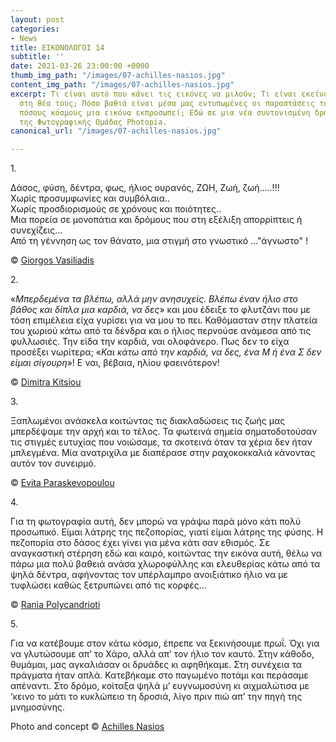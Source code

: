 ```yaml
---
layout: post
categories:
- News
title: ΕΙΚΟΝΟΛΟΓΟΙ 14
subtitle: ''
date: 2021-03-26 23:00:00 +0000
thumb_img_path: "/images/07-achilles-nasios.jpg"
content_img_path: "/images/07-achilles-nasios.jpg"
excerpt: Τι είναι αυτό που κάνει τις εικόνες να μιλούν; Τι είναι εκείνο που γεννιέται
  στη θέα τους; Πόσο βαθιά είναι μέσα μας εντυπωμένες οι παραστάσεις του κόσμου και
  πόσους κόσμους μια εικόνα εκπροσωπεί; Εδώ σε μια νέα συντονισμένη δράση με μέλη
  της Φωτογραφικής Ομάδας Photopia.
canonical_url: "/images/07-achilles-nasios.jpg"

---
```

1\.

Δάσος, φύση, δέντρα, φως, ήλιος ουρανός, ΖΩΗ, Ζωή, ζωή.....!!!  
Χωρίς προσυμφωνίες και συμβόλαια..  
Χωρίς προσδιορισμούς σε χρόνους και ποιότητες..  
Μια πορεία σε μονοπάτια και δρόμους που στη εξέλιξη απορρίπτεις ή συνεχίζεις...  
Από τη γέννηση ως τον θάνατο, μια στιγμή στο γνωστικό ..."άγνωστο" !

© <a href="https://www.facebook.com/gvasiliadis" target="blank"> Giorgos Vasiliadis</a>

2\.

«_Μπερδεμένα τα βλέπω, αλλά μην ανησυχείς. Βλέπω έναν ήλιο στο βάθος και δίπλα μια καρδιά, να δες_» και μου έδειξε το φλυτζάνι που με τόση επιμέλεια είχα γυρίσει για να μου το πει. Καθόμασταν στην πλατεία του χωριού κάτω από τα δένδρα και ο ήλιος περνούσε ανάμεσα από τις φυλλωσιές. Την είδα την καρδιά, ναι ολοφάνερο. Πως δεν το είχα προσέξει νωρίτερα; «_Και κάτω από την καρδιά, να δες, ένα Μ ή ένα Σ δεν είμαι σίγουρη_»! Ε ναι, βέβαια, ηλίου φαεινότερον!

© <a href="https://www.facebook.com/dimitra.kitsiou" target="blank"> Dimitra Kitsiou</a>

3\.

Ξαπλωμένοι ανάσκελα κοιτώντας τις διακλαδώσεις τις ζωής μας μπερδέψαμε την αρχή και το τέλος. Τα φωτεινά σημεία σηματοδοτούσαν τις στιγμές ευτυχίας που νοιώσαμε, τα σκοτεινά όταν τα χέρια δεν ήταν μπλεγμένα. Μία ανατριχίλα με διαπέρασε στην ραχοκοκκαλιά κάνοντας αυτόν τον συνειρμό.

© <a href="https://www.facebook.com/evitap" target="blank"> Evita Paraskevopoulou</a>

4\.

Για τη φωτογραφία αυτή, δεν μπορώ να γράψω παρά μόνο κάτι πολύ προσωπικό. Είμαι λάτρης της πεζοπορίας, γιατί είμαι λάτρης της φύσης. Η πεζοπορία στο δάσος έχει γίνει για μένα κάτι σαν εθισμός. Σε αναγκαστική στέρηση εδώ και καιρό, κοιτώντας την εικόνα αυτή, θέλω να πάρω μια πολύ βαθειά ανάσα χλωροφύλλης και ελευθερίας κάτω από τα ψηλά δέντρα, αφήνοντας τον υπέρλαμπρο ανοιξιάτικο ήλιο να με τυφλώσει καθώς ξετρυπώνει από τις κορφές…

© <a href="https://www.facebook.com/profile.php?id=100008460452394" target="blank"> Rania Polycandrioti</a>

5\.

Για να κατέβουμε στον κάτω κόσμο, έπρεπε να ξεκινήσουμε πρωΐ. Όχι για να γλυτώσουμε απ’ το Χάρο, αλλά απ’ τον ήλιο τον καυτό. Στην κάθοδο, θυμάμαι, μας αγκαλιάσαν οι δρυάδες κι αφηθήκαμε. Στη συνέχεια τα πράγματα ήταν απλά. Κατεβήκαμε στο παγωμένο ποτάμι και περάσαμε απέναντι. Στο δρόμο, κοίταξα ψηλά μ’ ευγνωμοσύνη κι αιχμαλώτισα με ‘κεινο το μάτι το κυκλώπειο τη δροσιά, λίγο πριν πιώ απ’ την πηγή της μνημοσύνης.

Photo and concept © <a href="https://anikon.org/" target="blank">Achilles Nasios</a>